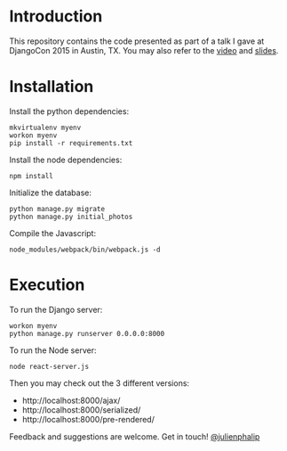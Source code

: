 # Introduction

This repository contains the code presented as part of a talk I gave at DjangoCon 2015 in Austin, TX. You may also refer to the [video](https://www.youtube.com/watch?v=ixnoL8N_dd4) and [slides](https://speakerdeck.com/julienphalip/confident-web-development-with-react).

# Installation

Install the python dependencies:

    mkvirtualenv myenv
    workon myenv
    pip install -r requirements.txt
    
Install the node dependencies:

    npm install
    
Initialize the database:

    python manage.py migrate
    python manage.py initial_photos
    
Compile the Javascript:

    node_modules/webpack/bin/webpack.js -d
    
# Execution

To run the Django server:

    workon myenv
    python manage.py runserver 0.0.0.0:8000
    
To run the Node server:

    node react-server.js
    
Then you may check out the 3 different versions:

- http://localhost:8000/ajax/
- http://localhost:8000/serialized/
- http://localhost:8000/pre-rendered/

Feedback and suggestions are welcome. Get in touch! [@julienphalip](https://twitter.com/julienphalip)
